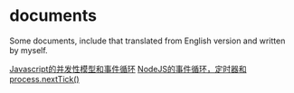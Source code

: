 # documents
Some documents, include that translated from English version and written by myself.

[Javascript的并发性模型和事件循环](/ConcurrencyAndEventLoop_cn.md "Javascript的并发性模型和事件循环")
[NodeJS的事件循环，定时器和process.nextTick()](/NodejsEventLoopTimerAndProcessNextTick_cn.md "NodeJS的事件循环，定时器和process.nextTick()")
